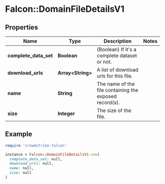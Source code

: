 # Falcon::DomainFileDetailsV1

## Properties

| Name | Type | Description | Notes |
| ---- | ---- | ----------- | ----- |
| **complete_data_set** | **Boolean** | (Boolean) If it&#39;s a complete dataset or not. |  |
| **download_urls** | **Array&lt;String&gt;** | A list of download urls for this file. |  |
| **name** | **String** | The name of the file containing the exposed record(s). |  |
| **size** | **Integer** | The size of the file. |  |

## Example

```ruby
require 'crowdstrike-falcon'

instance = Falcon::DomainFileDetailsV1.new(
  complete_data_set: null,
  download_urls: null,
  name: null,
  size: null
)
```

